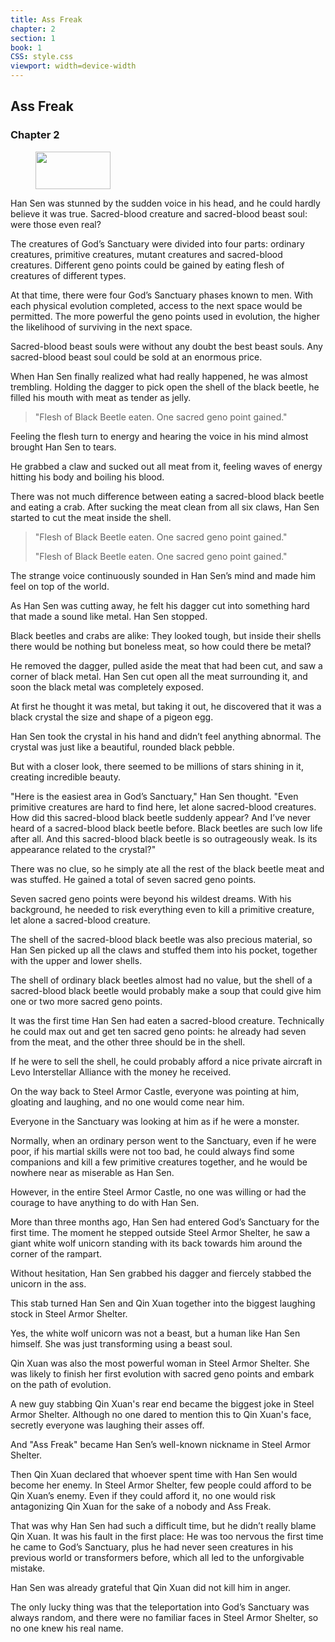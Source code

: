 ```yaml
---
title: Ass Freak
chapter: 2
section: 1
book: 1
CSS: style.css
viewport: width=device-width
---
```


## Ass Freak

### Chapter 2

<figure>
	<img src="../Images/gem.gif" alt="" id="gem" width="120" height="60" />
</figure>

Han Sen was stunned by the sudden voice in his head, and he could hardly believe it was true. Sacred-blood creature and sacred-blood beast soul: were those even real?

The creatures of God’s Sanctuary were divided into four parts: ordinary creatures, primitive creatures, mutant creatures and sacred-blood creatures. Different geno points could be gained by eating flesh of creatures of different types.

At that time, there were four God’s Sanctuary phases known to men. With each physical evolution completed, access to the next space would be permitted. The more powerful the geno points used in evolution, the higher the likelihood of surviving in the next space.

Sacred-blood beast souls were without any doubt the best beast souls. Any sacred-blood beast soul could be sold at an enormous price.

When Han Sen finally realized what had really happened, he was almost trembling. Holding the dagger to pick open the shell of the black beetle, he filled his mouth with meat as tender as jelly.

> "Flesh of Black Beetle eaten. One sacred geno point gained."

Feeling the flesh turn to energy and hearing the voice in his mind almost brought Han Sen to tears.

He grabbed a claw and sucked out all meat from it, feeling waves of energy hitting his body and boiling his blood.

There was not much difference between eating a sacred-blood black beetle and eating a crab. After sucking the meat clean from all six claws, Han Sen started to cut the meat inside the shell.

> "Flesh of Black Beetle eaten. One sacred geno point gained."
>
> "Flesh of Black Beetle eaten. One sacred geno point gained."

The strange voice continuously sounded in Han Sen’s mind and made him feel on top of the world.

As Han Sen was cutting away, he felt his dagger cut into something hard that made a sound like metal. Han Sen stopped.

Black beetles and crabs are alike: They looked tough, but inside their shells there would be nothing but boneless meat, so how could there be metal?

He removed the dagger, pulled aside the meat that had been cut, and saw a corner of black metal. Han Sen cut open all the meat surrounding it, and soon the black metal was completely exposed.

At first he thought it was metal, but taking it out, he discovered that it was a black crystal the size and shape of a pigeon egg.

Han Sen took the crystal in his hand and didn’t feel anything abnormal. The crystal was just like a beautiful, rounded black pebble.

But with a closer look, there seemed to be millions of stars shining in it, creating incredible beauty.

"Here is the easiest area in God’s Sanctuary," Han Sen thought. "Even primitive creatures are hard to find here, let alone sacred-blood creatures. How did this sacred-blood black beetle suddenly appear? And I’ve never heard of a sacred-blood black beetle before. Black beetles are such low life after all. And this sacred-blood black beetle is so outrageously weak. Is its appearance related to the crystal?"

There was no clue, so he simply ate all the rest of the black beetle meat and was stuffed. He gained a total of seven sacred geno points.

Seven sacred geno points were beyond his wildest dreams. With his background, he needed to risk everything even to kill a primitive creature, let alone a sacred-blood creature.

The shell of the sacred-blood black beetle was also precious material, so Han Sen picked up all the claws and stuffed them into his pocket, together with the upper and lower shells.

The shell of ordinary black beetles almost had no value, but the shell of a sacred-blood black beetle would probably make a soup that could give him one or two more sacred geno points.

It was the first time Han Sen had eaten a sacred-blood creature. Technically he could max out and get ten sacred geno points: he already had seven from the meat, and the other three should be in the shell.

If he were to sell the shell, he could probably afford a nice private aircraft in Levo Interstellar Alliance with the money he received.

On the way back to Steel Armor Castle, everyone was pointing at him, gloating and laughing, and no one would come near him.

Everyone in the Sanctuary was looking at him as if he were a monster.

Normally, when an ordinary person went to the Sanctuary, even if he were poor, if his martial skills were not too bad, he could always find some companions and kill a few primitive creatures together, and he would be nowhere near as miserable as Han Sen.

However, in the entire Steel Armor Castle, no one was willing or had the courage to have anything to do with Han Sen.

More than three months ago, Han Sen had entered God’s Sanctuary for the first time. The moment he stepped outside Steel Armor Shelter, he saw a giant white wolf unicorn standing with its back towards him around the corner of the rampart.

Without hesitation, Han Sen grabbed his dagger and fiercely stabbed the unicorn in the ass.

This stab turned Han Sen and Qin Xuan together into the biggest laughing stock in Steel Armor Shelter.

Yes, the white wolf unicorn was not a beast, but a human like Han Sen himself. She was just transforming using a beast soul.

Qin Xuan was also the most powerful woman in Steel Armor Shelter. She was likely to finish her first evolution with sacred geno points and embark on the path of evolution.

A new guy stabbing Qin Xuan's rear end became the biggest joke in Steel Armor Shelter. Although no one dared to mention this to Qin Xuan's face, secretly everyone was laughing their asses off.

And "Ass Freak" became Han Sen’s well-known nickname in Steel Armor Shelter.

Then Qin Xuan declared that whoever spent time with Han Sen would become her enemy. In Steel Armor Shelter, few people could afford to be Qin Xuan’s enemy. Even if they could afford it, no one would risk antagonizing Qin Xuan for the sake of a nobody and Ass Freak.

That was why Han Sen had such a difficult time, but he didn’t really blame Qin Xuan. It was his fault in the first place: He was too nervous the first time he came to God’s Sanctuary, plus he had never seen creatures in his previous world or transformers before, which all led to the unforgivable mistake.

Han Sen was already grateful that Qin Xuan did not kill him in anger.

The only lucky thing was that the teleportation into God’s Sanctuary was always random, and there were no familiar faces in Steel Armor Shelter, so no one knew his real name.